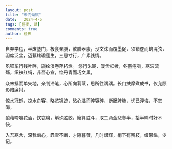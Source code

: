 ```yaml
---
layout: post
title: "朱门恸赋"
date:   2024-4-5
tags: [佳夜, 赋]
comments: true
author: 佳夜
---
```

自弃学程，半废塾门，极食亲脯，欲膳器腹，没文诛而覆墨促，须错奁而筑混弦，羽席泛尘，迈藕辖瑜莲生，三思寸行，广素饯情。

夙钿车行残叶畔，旒纶漫卷萍朽烂。 悠行朱宸，暖舍框棱，冬芸疮嗔，寒波流殇，织袂红绢，非吾心宣，绘丹青而巧文熏，

众末抵而单矢地，亲判滞笔，心所向茕茕，思所往踽踽。长门扶摩煮成书，仅允顾影陪廉衬。 

惊水冠鹤，掠水舟客，略览锦迹，愁心溢而淬容碎，断肠脾肺，忧已浮悔，不忘晦，

酿藉啼嗅花酒，饮哀糗，斛珠胜鲛，簸箕胜斗，取二两金悲参半，拾半晌时好不快，

入吾寒舍，深我幽心，霏雪不断，才隐暮薇，几时熠辉，梢下有残枝，缳带缢，少记。
